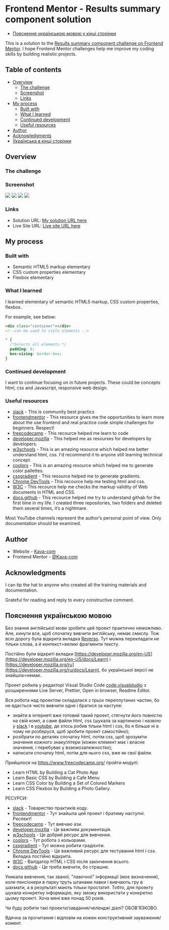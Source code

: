 # Frontend Mentor - Results summary component solution

- [Пояснення українською мовою у кінці сторінки](#Пояснення-українською-мовою)

This is a solution to the [Results summary component challenge on Frontend Mentor](https://www.frontendmentor.io/challenges/results-summary-component-CE_K6s0maV). I hope Frontend Mentor challenges help me improve my coding skills by building realistic projects.

## Table of contents

- [Overview](#overview)
  - [The challenge](#the-challenge)
  - [Screenshot](#screenshot)
  - [Links](#links)
- [My process](#my-process)
  - [Built with](#built-with)
  - [What I learned](#what-i-learned)
  - [Continued development](#continued-development)
  - [Useful resources](#useful-resources)
- [Author](#author)
- [Acknowledgments](#acknowledgments)
- [Українська в кінці сторінки](#Українська)

## Overview

### The challenge

### Screenshot

![](screenshot/50.png)
![](screenshot/2023-05-30_19.05.15.png)
![](rezult.png)
![](pointer.png)

### Links

- Solution URL: [My solution URL here](https://www.frontendmentor.io/profile/Kava-com)
- Live Site URL: [Live site URL here](https://vocal-starlight-fdded5.netlify.app/)

## My process

### Built with

- Semantic HTML5 markup elementary
- CSS custom properties elementary
- Flexbox elementary

### What I learned

I learned elementary of semantic HTML5 markup, CSS custom properties, flexbox.

For example, see below:

```html
<div class="container"></div>
<!--can be used to style elements -->
```

```css
* {
  /*Selects all elements */
  padding: 0;
  box-sizing: border-box;
}
```

### Continued development

I want to continue focusing on in future projects. These could be concepts html, css and Javascript, responsive web design.

### Useful resources

- [slack](https://app.slack.com/) - This is community best practics
- [frontendmentor](https://www.frontendmentor.io/) - This resource gives me the opportunities to learn more about the use frontend and real practice code simple challenges for beginners. Respect!
- [freecodecamp](https://www.freecodecamp.org/) - This recource helped me learn to code
- [developer.mozilla](https://developer.mozilla.org) - This helped me as resourses for developers by developers.
- [w3schools](https://www.w3schools.com/) - This is an amazing resource which helped me better understand html, css. I'd recommend it to anyone still learning technical concept.
- [coolors](https://coolors.co/) - This is an amazing resource which helped me to generate color pallettes.
- [cssgradient](https://cssgradient.io/) - This resource helped me to generate gradients.
- [Chrome DevTools](https://developer.chrome.com/docs/devtools/console/) - This recource help me testing html and css.
- [W3C](https://validator.w3.org/) - This recource help me checks the markup validity of Web documents in HTML and CSS.
- [docs.github](https://docs.github.com/en/get-started) - This recource helped me try to understand githab for the first time in my life. I created three repositories, two folders and deleted them several times, it’s a nightmare.

Most YouTube channels represent the author’s personal point of view. Only documentation should be examined.

## Author

- Website - [Kava-com](https://github.com/Kava-com)
- Frontend Mentor - [@Kava-com](https://www.frontendmentor.io/profile/Kava-com)

## Acknowledgments

I can tip the hat to anyone who created all the training materials and documentation.

Grateful for reading and reply to every constructive comment.

## Пояснення українською мовою

Без знання англійської мови зробити цей проект практично неможливо. Але, кинути все, щоб спочатку вивчити англійську, немає смислу. Тож всю дорогу була відкрита вкладка [Reverso](https://context.reverso.net/%D0%BF%D0%B5%D1%80%D0%B5%D0%B2%D0%BE%D0%B4/). Тут можна перекладати не тільки слова, а й контекст=великі фрагменти тексту.

Постійно були відкриті вкладки [https://developer.mozilla.org/en-US](https://developer.mozilla.org/en-US/docs/Learn) і [https://developer.mozilla.org/ru](https://developer.mozilla.org/ru/docs/Learn), бо української версії не знайшла=немає.

Проект робила у редакторі Visual Studio Code [code.visualstudio](https://code.visualstudio.com/Docs) з розширеннями Live Server, Prettier, Open in browser, Readme Editor.

Вся робота над проектом складалася з трьох переплутаних частин, бо не вдасться чисто вивчити одне і братися за наступе:

- знайти в інтернеті вже готовий такий проект, стягнути його повністю на свій комп, а саме файли html, css (шукала за картинкою і назвою у [slack](https://app.slack.com/) і в [youtube](https://www.youtube.com/), де хтось робив тільки html і css, бо я більше ні в чому не розберуся, щоб зробити проект самостійно);
- розібрати по деталях спочатку html, потім css, щоб зрозуміти значення кожного знаку/літери (кожен елемент має і власне значення, і перебуває у взаємозалежностях);
- написати спочатку html, потім для нього css, вже як свої файли.

Прийшлося на https://www.freecodecamp.org/ пройти модулі:

- Learn HTML by Building a Cat Photo App
- Learn Basic CSS by Building a Cafe Menu
- Learn CSS Color by Building a Set of Colored Markers
- Learn CSS Flexbox by Building a Photo Gallery.

РЕСУРСИ:

- [slack](https://app.slack.com/) - Товариство практиків коду.
- [frontendmentor](https://www.frontendmentor.io/) - Тут знайшла цей проект і братиму наступні. Респект!
- [freecodecamp](https://www.freecodecamp.org/) - Тут вивчаю ази.
- [developer.mozilla](https://developer.mozilla.org) - Це важлива документація.
- [w3schools](https://www.w3schools.com/) - Це добрий ресурс для вивчення.
- [coolors](https://coolors.co/) - Тут робота з кольорами.
- [cssgradient](https://cssgradient.io/) - Тут можна робити градієнти.
- [Chrome DevTools](https://developer.chrome.com/docs/devtools/console/) - Це важливий ресурс для тестування html і css. Вкладка постійно відкрита.
- [W3C](https://validator.w3.org/) - Валідатор HTML і CSS після закінчення всього.
- [docs.github](https://docs.github.com/en/get-started) - Це треба вивчити, бо страшне.

Уникала вивчення, так званої, "лавочної" інформації (моє визначення), коли пенсіонери в парку труть штанами лавки і вивчають гру в шахмати, а в результаті мають тільки простатит. Тобто, для проекту шукала конкретну інформацію, яку зможу використати у конкретно цьому проекті. Хоча мені вже понад 50 років.

Чи буду робити такі проекти/завдання/челенджі діалі? ОБОВ'ЯЗКОВО.

Вдячна за прочитання і відповім на кожен конструктивний зауваження/комент.

